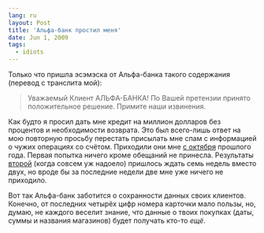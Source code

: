 ```yaml
---
lang: ru
layout: Post
title: 'Альфа-банк простил меня'
date: Jun 1, 2009
tags:
  - idiots
---
```


Только что пришла эсэмэска от Альфа-банка такого содержания (перевод с транслита мой):

> Уважаемый Клиент АЛЬФА-БАНКА! По Вашей претензии принято положительное решение. Примите наши извинения.

Как будто я просил дать мне кредит на миллион долларов без процентов и необходимости возврата. Это был всего-лишь ответ на мою повторную просьбу перестать присылать мне спам с информацией о чужих операциях со счётом. Приходили они мне [с октября](/blog/2544 'Шутка Альфа-банка') прошлого года. Первая попытка ничего кроме обещаний не принесла. Результаты [второй](/blog/3417 'О банке и знакомствах') (когда совсем уж надоело) пришлось ждать семь недель вместо двух, но вроде бы за последние недели две мне уже ничего не приходило.

Вот так Альфа-банк заботится о сохранности данных своих клиентов. Конечно, от последних четырёх цифр номера карточки мало пользы, но, думаю, не каждого веселит знание, что данные о твоих покупках (даты, суммы и названия магазинов) будет получать кто-то _ещё_.

